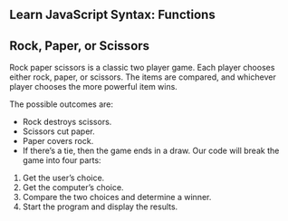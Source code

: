 ## Learn JavaScript Syntax: Functions

## Rock, Paper, or Scissors

Rock paper scissors is a classic two player game. Each player chooses either rock, paper, or scissors. The items are compared, and whichever player chooses the more powerful item wins.

The possible outcomes are:

- Rock destroys scissors.
- Scissors cut paper.
- Paper covers rock.
- If there’s a tie, then the game ends in a draw.
  Our code will break the game into four parts:

1. Get the user’s choice.
2. Get the computer’s choice.
3. Compare the two choices and determine a winner.
4. Start the program and display the results.
